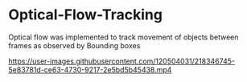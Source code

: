 # Optical-Flow-Tracking
Optical flow was implemented to track movement of objects between frames as observed by Bounding boxes



https://user-images.githubusercontent.com/120504031/218346745-5e83781d-ce63-4730-9217-2e5bd5b45438.mp4

